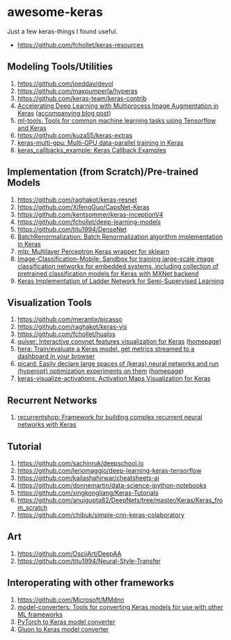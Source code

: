 # awesome-keras

Just a few keras-things I found useful.

* https://github.com/fchollet/keras-resources

## Modeling Tools/Utilities

1. https://github.com/joeddav/devol
2. https://github.com/maxpumperla/hyperas
3. https://github.com/keras-team/keras-contrib
4. [Accelerating Deep Learning with Multiprocess Image Augmentation in Keras](https://github.com/stratospark/keras-multiprocess-image-data-generator) ([accompanying blog post](http://blog.stratospark.com/multiprocess-image-augmentation-keras.html))
5. [ml-tools: Tools for common machine learning tasks using Tensorflow and Keras](https://github.com/triagemd/ml-tools)
6. https://github.com/kuza55/keras-extras
7. [keras-multi-gpu: Multi-GPU data-parallel training in Keras](https://github.com/rossumai/keras-multi-gpu)
8. [keras_callbacks_example: Keras Callback Examples](https://github.com/keunwoochoi/keras_callbacks_example)

## Implementation (from Scratch)/Pre-trained Models

1. https://github.com/raghakot/keras-resnet
2. https://github.com/XifengGuo/CapsNet-Keras
3. https://github.com/kentsommer/keras-inceptionV4
4. https://github.com/fchollet/deep-learning-models
5. https://github.com/titu1994/DenseNet
6. [BatchRenormalization: Batch Renormalization algorithm implementation in Keras](https://github.com/titu1994/BatchRenormalization)
7. [mlp: Multilayer Perceptron Keras wrapper for sklearn](https://github.com/alvarouc/mlp)
8. [Image-Classification-Mobile: Sandbox for training large-scale image classification networks for embedded systems, including collection of pretrained classification models for Keras with MXNet backend](https://github.com/osmr/imgclsmob)
9. [Keras Implementation of Ladder Network for Semi-Supervised Learning](https://github.com/divamgupta/ladder_network_keras)

## Visualization Tools

1. https://github.com/merantix/picasso
2. https://github.com/raghakot/keras-vis
3. https://github.com/fchollet/hualos
4. [quiver: Interactive convnet features visualization for Keras](https://github.com/keplr-io/quiver) ([homepage](https://keplr-io.github.io/quiver/))
5. [hera: Train/evaluate a Keras model, get metrics streamed to a dashboard in your browser](https://github.com/keplr-io/hera)
6. [picard: Easily declare large spaces of (keras) neural networks and run (hyperopt) optimization experiments on them](https://github.com/keplr-io/picard) ([homepage](http://picard.libs.keplr.io/))
7. [keras-visualize-activations: Activation Maps Visualization for Keras](https://github.com/philipperemy/keras-visualize-activations)

## Recurrent Networks

1. [recurrentshop: Framework for building complex recurrent neural networks with Keras](https://github.com/farizrahman4u/recurrentshop)

## Tutorial

1. https://github.com/sachinruk/deepschool.io
2. https://github.com/leriomaggio/deep-learning-keras-tensorflow
3. https://github.com/kailashahirwar/cheatsheets-ai
4. https://github.com/donnemartin/data-science-ipython-notebooks
5. https://github.com/xingkongliang/Keras-Tutorials
6. https://github.com/anujgupta82/DeepNets/tree/master/Keras/Keras_from_scratch
7. https://github.com/chibuk/simple-cnn-keras-colaboratory

## Art

1. https://github.com/OsciiArt/DeepAA
2. https://github.com/titu1994/Neural-Style-Transfer

## Interoperating with other frameworks

1. https://github.com/Microsoft/MMdnn
2. [model-converters: Tools for converting Keras models for use with other ML frameworks](https://github.com/triagemd/model-converters)
3. [PyTorch to Keras model converter](https://github.com/nerox8664/pytorch2keras)
4. [Gluon to Keras model converter](https://github.com/nerox8664/gluon2keras)
